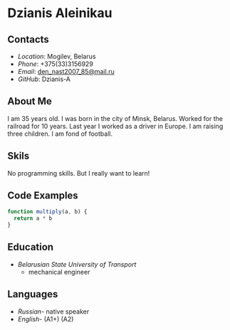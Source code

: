 # **Dzianis Аleinikau**

## Contacts
* _Location_: Mogilev, Belarus
* _Phone_: +375(33)3156929
* _Email_: den_nast2007_85@mail.ru
* _GitHub_: Dzianis-A

## About Me
I am 35 years old. I was born in the city of Minsk, Belarus. Worked for the railroad for 10 years. Last year I worked as a driver in Europe. I am raising three children. I am fond of football.

## Skils
No programming skills. But I really want to learn!

## Code Examples
```javascript
function multiply(a, b) {
  return a * b 
}
```

## Education
* _Belarusian State University of Transport_
  * mechanical engineer

## Languages
* _Russian_- native speaker
* _English_- (A1+) (A2)  